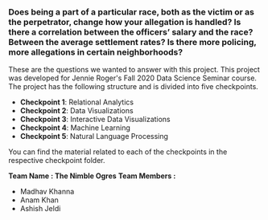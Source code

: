 ### Does being a part of a particular race, both as the victim or as the perpetrator, change how your allegation is handled? Is there a correlation between the officers’ salary and the race? Between the average settlement rates? Is there more policing, more allegations in certain neighborhoods?

These are the questions we wanted to answer with this project. This project was developed for Jennie Roger's Fall 2020 Data Science Seminar course. The project has the following structure and is divided into five checkpoints.
* **Checkpoint 1**: Relational Analytics
* **Checkpoint 2**: Data Visualizations
* **Checkpoint 3**: Interactive Data Visualizations
* **Checkpoint 4**: Machine Learning
* **Checkpoint 5**: Natural Language Processing

You can find the material related to each of the checkpoints in the respective checkpoint folder.

**Team Name : The Nimble Ogres**
**Team Members :**
*	Madhav Khanna
*	Anam Khan
*	Ashish Jeldi
